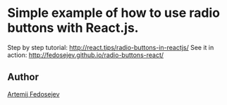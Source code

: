 # Simple example of how to use radio buttons with React.js.

Step by step tutorial: http://react.tips/radio-buttons-in-reactjs/
See it in action: http://fedosejev.github.io/radio-buttons-react/

## Author

[Artemij Fedosejev](http://artemij.com)
